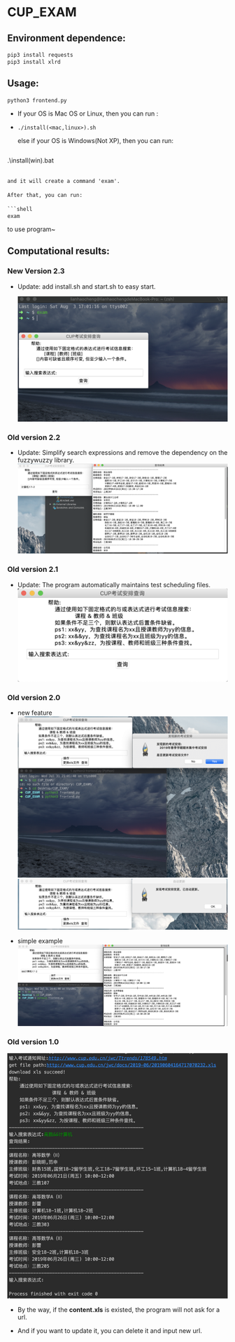 # CUP_EXAM  

## Environment dependence:  
```shell
pip3 install requests
pip3 install xlrd
```

## Usage:  
```shell
python3 frontend.py 
```

- If your OS is Mac OS or Linux, then you can run :

- ```shell
  ./install(<mac,linux>).sh
  ```

  else if your OS is Windows(Not XP), then you can run:

  ```shell
.\install(win).bat
  ```
  
  and it will create a command 'exam'. 

  After that, you can run:
  
  ```shell
  exam
  ```
  
  to use program~

## Computational results:  

### New Version 2.3

- Update: add install.sh and start.sh to easy start.

  ![9.png](./img/9.png)

### Old version 2.2
- Update: Simplify search expressions and remove the dependency on the fuzzywuzzy library.   
  ![8.png](./img/8.png) 

### Old version 2.1
- Update: The program automatically maintains test scheduling files.  
  ![7.png](./img/7.png)  

### Old version 2.0  
- new feature  
  ![5.png](./img/5.png)  
  ![6.png](./img/6.png)  



- simple example  
  ![simple example](./img/4.png)  

### Old version 1.0  
![1.jpg](./img/1.jpg)  

- By the way, if the **content.xls** is existed, the program will not ask for a url. 

- And if you want to update it, you can delete it and input new url. 